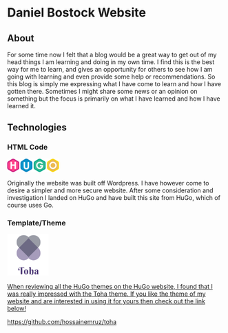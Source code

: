 # Daniel Bostock Website

## About

For some time now I felt that a blog would be a great way to get out of my head things I am learning and doing in my 
own time. I find this is the best way for me to learn, and gives an opportunity for others to see how I am going with
learning and even provide some help or recommendations. So this blog is simply me expressing what I have come to 
learn and how I have gotten there. Sometimes I might share some news or an opinion on something but the focus is
primarily on what I have learned and how I have learned it.

## Technologies

### HTML Code
<p align="left">
   <href="https://hugo.com.au>
  <img src="themes/toha/static/assets/images/hugo-logo-wide.svg" width="120" title="Generated by HuGo">
</p>

Originally the website was built off Wordpress. I have however come to desire a simpler and more secure website. After
some consideration and investigation I landed on HuGo and have built this site from HuGo, which of course uses Go.

### Template/Theme

<p align="left">
 <a href="https://gohugo.io" title="HuGo">
  <img src="themes\toha\static\assets\images\main-logo.png" width="96" title="Generated by HuGo">
</p>

When reviewing all the HuGo themes on the HuGo website, I found that I was really impressed with the Toha theme.
If you like the theme of my website and are interested in using it for yours then check out the link below!

https://github.com/hossainemruz/toha


